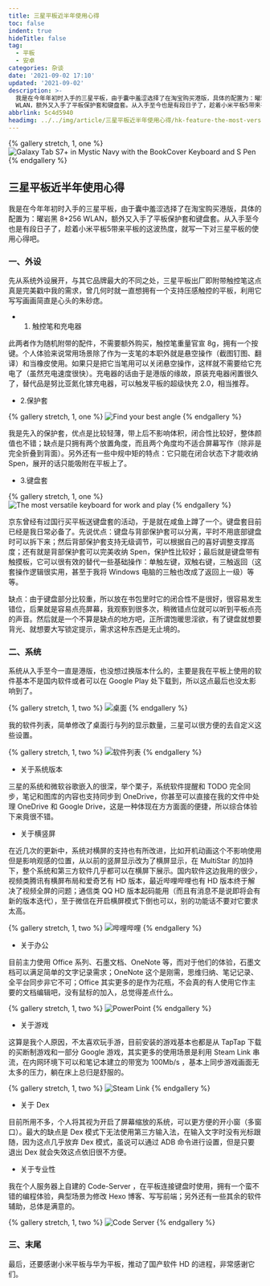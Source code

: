 ```yaml
---
title: 三星平板近半年使用心得
toc: false
indent: true
hideTitle: false
tag:
  - 平板
  - 安卓
categories: 杂谈
date: '2021-09-02 17:10'
updated: '2021-09-02'
description: >-
  我是在今年年初时入手的三星平板，由于囊中羞涩选择了在淘宝购买港版，具体的配置为：曜岩黑 8+256
  WLAN，额外又入手了平板保护套和键盘套。从入手至今也是有段日子了，趁着小米平板5带来平板的这波热度，就写一下对三星平板的使用心得吧。
abbrlink: 5c4d5940
headimg: ../../img/article/三星平板近半年使用心得/hk-feature-the-most-versatile-keyboard-for-work-and-play-288238584.jpeg
---
```


{% gallery stretch, 1, one %}
![Galaxy Tab S7+ in Mystic Navy with the BookCover Keyboard and S Pen](../../img/article/三星平板近半年使用心得/galaxy-tab-s7-s7plus-keyboard-spen-mystic-navy-pc.png)
{% endgallery %}

## 三星平板近半年使用心得

我是在今年年初时入手的三星平板，由于囊中羞涩选择了在淘宝购买港版，具体的配置为：曜岩黑 8+256 WLAN，额外又入手了平板保护套和键盘套。从入手至今也是有段日子了，趁着小米平板5带来平板的这波热度，就写一下对三星平板的使用心得吧。

### 一、外设

先从系统外设展开，与其它品牌最大的不同之处，三星平板出厂即附带触控笔这点真是完美戳中我的需求，曾几何时就一直想拥有一个支持压感触控的平板，利用它写写画画简直是心头的朱砂痣。

- 1. 触控笔和充电器

此两者作为随机附带的配件，不需要额外购买，触控笔重量官宣 8g，拥有一个按键。个人体验来说常用场景除了作为一支笔的本职外就是悬空操作（截图钉图、翻译）和当橡皮使用。如果只是把它当笔用可以关闭悬空操作，这样就不需要给它充电了（虽然充电速度很快）。充电器的话由于是港版的缘故，原装充电器闲置很久了，替代品是努比亚氮化镓充电器，可以触发平板的超级快充 2.0，相当推荐。

- 2.保护套

{% gallery stretch, 1, one %}
![Find your best angle](../../img/article/三星平板近半年使用心得/hk-feature-find-your-best-angle-293886999.jpeg)
{% endgallery %}

我是先入的保护套，优点是比较轻薄，带上后不影响体积，闭合性比较好，整体颜值也不错；缺点是只拥有两个放置角度，而且两个角度均不适合屏幕写作（除非是完全折叠到背面）。另外还有一些中规中矩的特点：它只能在闭合状态下才能收纳 Spen，展开的话只能吸附在平板上了。

- 3.键盘套

{% gallery stretch, 1, one %}
![The most versatile keyboard for work and play](../../img/article/三星平板近半年使用心得/hk-feature-the-most-versatile-keyboard-for-work-and-play-288238584.jpeg)
{% endgallery %}

京东曾经有过国行买平板送键盘套的活动，于是就在咸鱼上蹲了一个。键盘套目前已经是我日常必备了。先说优点：键盘与背部保护套可以分离，平时不用底部键盘时可以拆下来；然后背部保护套支持无级调节，可以根据自己的喜好调整支撑高度；还有就是背部保护套可以完美收纳 Spen，保护性比较好；最后就是键盘带有触摸板，它可以很有效的替代一些基础操作：单触左键，双触右键，三触返回（这套操作逻辑很实用，甚至于我将 Windows 电脑的三触也改成了返回上一级）等等。

缺点：由于键盘部分比较重，所以放在书包里时它的闭合性不是很好，很容易发生错位，后果就是容易点亮屏幕，我观察到很多次，稍微错点位就可以听到平板点亮的声音。然后就是一个不算是缺点的地方吧，正所谓饱暖思淫欲，有了键盘就想要背光、就想要大写锁定提示，需求这种东西是无止境的。

### 二、系统

系统从入手至今一直是港版，也没想过换版本什么的，主要是我在平板上使用的软件基本不是国内软件或者可以在 Google Play 处下载到，所以这点最后也没太影响到了。

{% gallery stretch, 1, two %}
![桌面](../../img/article/三星平板近半年使用心得/7dbc4f78490a4.png)
{% endgallery %}

我的软件列表，简单修改了桌面行与列的显示数量，三星可以很方便的去自定义这些设置。

{% gallery stretch, 1, two %}
![软件列表](../../img/article/三星平板近半年使用心得/28b25dc9712db.png)
{% endgallery %}

- 关于系统版本
  
三星的系统和微软谷歌嵌入的很深，举个栗子，系统软件提醒和 TODO 完全同步，笔记和图库的内容也支持同步到 OneDrive，你甚至可以直接在我的文件中处理 OneDrive 和 Google Drive，这是一种体现在方方面面的便捷，所以综合体验下来竟很不错。

- 关于横竖屏

在近几次的更新中，系统对横屏的支持也有所改进，比如开机动画这个不影响使用但是影响观感的位置，从以前的竖屏显示改为了横屏显示，在 MultiStar 的加持下，整个系统和第三方软件几乎都可以在横屏下展示。国内软件这边我用的很少，视频类腾讯有横屏布局和爱奇艺有 HD 版本，最近哔哩哔哩也有 HD 版本终于解决了视频全屏的问题；通信类 QQ HD 版本起码能用（而且有消息不是说即将会有新的版本迭代），至于微信在开启横屏模式下倒也可以，别的功能话不要对它要求太高。

{% gallery stretch, 1, two %}
![哔哩哔哩](../../img/article/三星平板近半年使用心得/9876253ae6c46.png)
{% endgallery %}

- 关于办公

目前主力使用 Office 系列、石墨文档、OneNote 等，而对于他们的体验，石墨文档可以满足简单的文字记录需求；OneNote 这个是刚需，思维归纳、笔记记录、全平台同步非它不可；Office 其实更多的是作为花瓶，不会真的有人使用它作主要的文档编辑吧，没有鼠标的加入，总觉得差点什么。

{% gallery stretch, 1, two %}
![PowerPoint](../../img/article/三星平板近半年使用心得/70fe0c01d289c.png)
{% endgallery %}

- 关于游戏

这算是我个人原因，不太喜欢玩手游，目前安装的游戏基本也都是从 TapTap 下载的买断制游戏和一部分 Google 游戏，其实更多的使用场景是利用 Steam Link 串流，在内网环境下可以和笔记本建立的带宽为 100Mb/s ，基本上同步游戏画面无太多的压力，躺在床上总归是舒服的。

{% gallery stretch, 1, two %}
![Steam Link](../../img/article/三星平板近半年使用心得/f463a3114e345.png)
{% endgallery %}

- 关于 Dex

目前所用不多，个人将其视为开启了屏幕缩放的系统，可以更方便的开小窗（多窗口）。最大的缺点是 Dex 模式下无法使用第三方输入法，在输入文字时没有光标跟随，因为这点几乎放弃 Dex 模式，虽说可以通过 ADB 命令进行设置，但是只要退出 Dex 就会失效这点依旧很不方便。

- 关于专业性

我在个人服务器上自建的 Code-Server ，在平板连接键盘时使用，拥有一个蛮不错的编程体验，典型场景为修改 Hexo 博客、写写前端；另外还有一些其余的软件辅助，总体是满意的。

{% gallery stretch, 1, two %}
![Code Server](../../img/article/三星平板近半年使用心得/a878dc36b47de.png)
{% endgallery %}

### 三、末尾

最后，还要感谢小米平板与华为平板，推动了国产软件 HD 的进程，非常感谢它们。
